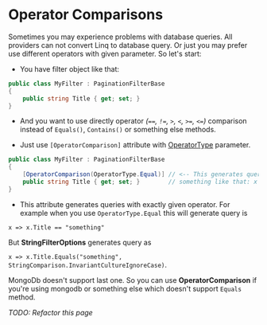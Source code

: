 # Operator Comparisons
Sometimes you may experience problems with database queries. All providers can not convert Linq to database query. Or just you may prefer use different operators with given parameter. So let's start:

- You have filter object like that:
```csharp
public class MyFilter : PaginationFilterBase
{
	public string Title { get; set; }
}
```

- And you want to use directly operator _(`==`, `!=`, `>`, `<`, `>=`, `<=`)_ comparison instead of `Equals()`, `Contains()` or something else methods.

- Just use `[OperatorComparison]` attribute with [OperatorType](/enisn/AutoFilterer/blob/master/src/AutoFilterer/Enums/OperatorType.cs) parameter.

```csharp
public class MyFilter : PaginationFilterBase
{
	[OperatorComparison(OperatorType.Equal)] // <-- This generates query with operator
	public string Title { get; set; }        // something like that: x => x.Title == "something"
}
```

- This attribute generates queries with exactly given operator.
For example when you use `OperatorType.Equal` this will generate query is 

`x => x.Title == "something"` 

But **StringFilterOptions** generates query as 

`x => x.Title.Equals("something", StringComparison.InvariantCultureIgnoreCase)`.

MongoDb doesn't support last one. So you can use **OperatorComparison** if you're using mongodb or something else which doesn't support `Equals` method.

_TODO: Refactor this page_